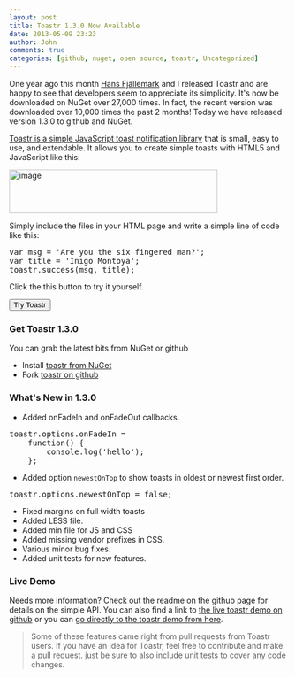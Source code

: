 ```yaml
---
layout: post
title: Toastr 1.3.0 Now Available
date: 2013-05-09 23:23
author: John
comments: true
categories: [github, nuget, open source, toastr, Uncategorized]
---
```

One year ago this month <a href="http://twitter.com/hfjallemark">Hans Fjällemark</a> and I released Toastr and are happy to see that developers seem to appreciate its simplicity. It's now be downloaded on NuGet over 27,000 times. In fact, the recent version was downloaded over 10,000 times the past 2 months! Today we have released version 1.3.0 to github and NuGet.

<a href="http://jpapa.me/c7toastr" target="_blank">Toastr is a simple JavaScript toast notification library</a> that is small, easy to use, and extendable. It allows you to create simple toasts with HTML5 and JavaScript like this:

<a href="/wp-content/uploads/media/Windows-Live-Writer/toastr_13960/image_2.png"><img style="background-image: none; padding-left: 0px; padding-right: 0px; display: inline; padding-top: 0px; border-width: 0px;" title="image" src="/wp-content/uploads/media/Windows-Live-Writer/toastr_13960/image_thumb.png" alt="image" width="377" height="79" border="0" /></a>

Simply include the files in your HTML page and write a simple line of code like this:
<pre class="prettyprint linenums">
var msg = 'Are you the six fingered man?';
var title = 'Inigo Montoya';
toastr.success(msg, title);</pre>
<p align="justify">Click the this button to try it yourself.</p>
<button id="tryToastrButton">Try Toastr</button>
<link href="http://codeseven.github.io/toastr/toastr.css" rel="stylesheet" type="text/css" />
<script src="https://ajax.googleapis.com/ajax/libs/jquery/1.6.3/jquery.min.js"></script>
<script src="http://codeseven.github.io/toastr/toastr.js"></script>
<script>
$('#tryToastrButton').click(function(){
    toastr.success('As you wish', 'Princess Bride Quotes');
});
</script>
<h3>Get Toastr 1.3.0</h3>
You can grab the latest bits from NuGet or github
<ul>
	<li>Install&nbsp;<a href="http://nuget.org/packages/toastr" target="_blank">toastr from NuGet</a></li>
	<li>Fork <a href="http://jpapa.me/c7toastr" target="_blank">toastr on github</a></li>
</ul>

<h3>What's New in 1.3.0</h3>
<ul>
	<li>Added onFadeIn and onFadeOut callbacks.</li>
</ul>
<pre class="prettyprint linenums">
toastr.options.onFadeIn = 
    function() { 
        console.log('hello'); 
    };
</pre>
<ul>
<li>Added option <code>newestOnTop</code> to show toasts in oldest or newest first order.</li>
</ul>
<pre class="prettyprint">
toastr.options.newestOnTop = false;
</pre>
<ul>
<li>Fixed margins on full width toasts</li>
<li>Added LESS file.</li>
<li>Added min file for JS and CSS</li>
<li>Added missing vendor prefixes in CSS.</li>
<li>Various minor bug fixes.</li>
<li>Added unit tests for new features.</li>
</ul>

<h3 class="prettyprint linenums">Live Demo</h3>
Needs more information? Check out the readme on the github page for details on the simple API. You can also find a link to <a href="http://jpapa.me/c7toastr" target="_blank">the live toastr demo on github</a> or you can <a href="http://codeseven.github.com/toastr/" target="_blank">go directly to the toastr demo from here</a>.



<blockquote>Some of these features came right from pull requests from Toastr users. If you have an idea for Toastr, feel free to contribute and make a pull request. just be sure to also include unit tests to cover any code changes.
</blockquote>


